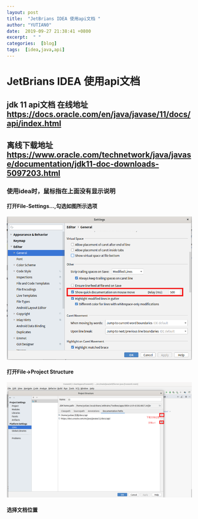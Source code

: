 ```yaml
---
layout: post                      
title:  "JetBrians IDEA 使用api文档 "
author: "YUTIAN0"           
date:  2019-09-27 21:38:41 +0800
excerpt:  " "  
categories:  [blog]                
tags:  [idea,java,api]
---            
```

# JetBrians IDEA 使用api文档
## jdk 11 api文档 在线地址<https://docs.oracle.com/en/java/javase/11/docs/api/index.html>
## 离线下载地址 <https://www.oracle.com/technetwork/java/javase/documentation/jdk11-doc-downloads-5097203.html>
### 使用idea时，鼠标指在上面没有显示说明
#### 打开File-Settings...,勾选如图所示选项

![rubygem-sassc](/img/07.png)
#### 打开File->Project Structure
![-sassc](/img/08.png)
#### 选择文档位置
